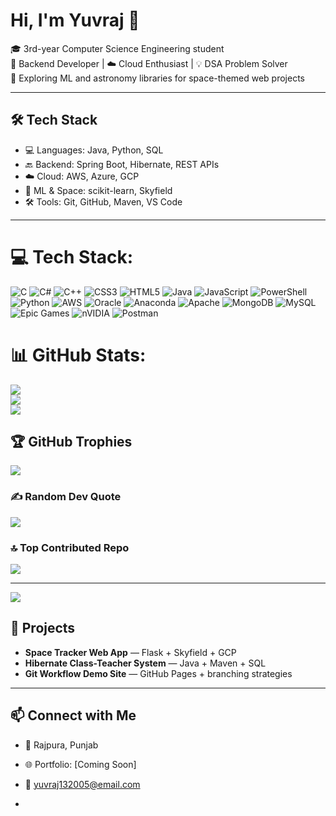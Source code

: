 # Hi, I'm Yuvraj 👋

🎓 3rd-year Computer Science Engineering student  
🔧 Backend Developer | ☁️ Cloud Enthusiast | 💡 DSA Problem Solver  
🌌 Exploring ML and astronomy libraries for space-themed web projects

---

## 🛠️ Tech Stack

- 💻 Languages: Java, Python, SQL  
- 🔙 Backend: Spring Boot, Hibernate, REST APIs  
- ☁️ Cloud: AWS, Azure, GCP  
- 🧠 ML & Space: scikit-learn, Skyfield  
- 🛠️ Tools: Git, GitHub, Maven, VS Code

---


# 💻 Tech Stack:
![C](https://img.shields.io/badge/c-%2300599C.svg?style=for-the-badge&logo=c&logoColor=white) ![C#](https://img.shields.io/badge/c%23-%23239120.svg?style=for-the-badge&logo=csharp&logoColor=white) ![C++](https://img.shields.io/badge/c++-%2300599C.svg?style=for-the-badge&logo=c%2B%2B&logoColor=white) ![CSS3](https://img.shields.io/badge/css3-%231572B6.svg?style=for-the-badge&logo=css3&logoColor=white) ![HTML5](https://img.shields.io/badge/html5-%23E34F26.svg?style=for-the-badge&logo=html5&logoColor=white) ![Java](https://img.shields.io/badge/java-%23ED8B00.svg?style=for-the-badge&logo=openjdk&logoColor=white) ![JavaScript](https://img.shields.io/badge/javascript-%23323330.svg?style=for-the-badge&logo=javascript&logoColor=%23F7DF1E) ![PowerShell](https://img.shields.io/badge/PowerShell-%235391FE.svg?style=for-the-badge&logo=powershell&logoColor=white) ![Python](https://img.shields.io/badge/python-3670A0?style=for-the-badge&logo=python&logoColor=ffdd54) ![AWS](https://img.shields.io/badge/AWS-%23FF9900.svg?style=for-the-badge&logo=amazon-aws&logoColor=white) ![Oracle](https://img.shields.io/badge/Oracle-F80000?style=for-the-badge&logo=oracle&logoColor=white) ![Anaconda](https://img.shields.io/badge/Anaconda-%2344A833.svg?style=for-the-badge&logo=anaconda&logoColor=white) ![Apache](https://img.shields.io/badge/apache-%23D42029.svg?style=for-the-badge&logo=apache&logoColor=white) ![MongoDB](https://img.shields.io/badge/MongoDB-%234ea94b.svg?style=for-the-badge&logo=mongodb&logoColor=white) ![MySQL](https://img.shields.io/badge/mysql-4479A1.svg?style=for-the-badge&logo=mysql&logoColor=white) ![Epic Games](https://img.shields.io/badge/epicgames-%23313131.svg?style=for-the-badge&logo=epicgames&logoColor=white) ![nVIDIA](https://img.shields.io/badge/nVIDIA-%2376B900.svg?style=for-the-badge&logo=nVIDIA&logoColor=white) ![Postman](https://img.shields.io/badge/Postman-FF6C37?style=for-the-badge&logo=postman&logoColor=white)
# 📊 GitHub Stats:
![](https://github-readme-stats.vercel.app/api?username=YuvrajSingh0924&theme=ambient_gradient&hide_border=false&include_all_commits=true&count_private=false)<br/>
![](https://nirzak-streak-stats.vercel.app/?user=YuvrajSingh0924&theme=ambient_gradient&hide_border=false)<br/>
![](https://github-readme-stats.vercel.app/api/top-langs/?username=YuvrajSingh0924&theme=ambient_gradient&hide_border=false&include_all_commits=true&count_private=false&layout=compact)

## 🏆 GitHub Trophies
![](https://github-profile-trophy.vercel.app/?username=YuvrajSingh0924&theme=radical&no-frame=false&no-bg=true&margin-w=4)

### ✍️ Random Dev Quote
![](https://quotes-github-readme.vercel.app/api?type=horizontal&theme=radical)

### 🔝 Top Contributed Repo
![](https://github-contributor-stats.vercel.app/api?username=YuvrajSingh0924&limit=5&theme=dark&combine_all_yearly_contributions=true)

---
[![](https://visitcount.itsvg.in/api?id=YuvrajSingh0924&icon=0&color=0)](https://visitcount.itsvg.in)

<!-- Proudly created with GPRM ( https://gprm.itsvg.in ) -->

## 🚀 Projects

- **Space Tracker Web App** — Flask + Skyfield + GCP  
- **Hibernate Class-Teacher System** — Java + Maven + SQL  
- **Git Workflow Demo Site** — GitHub Pages + branching strategies

---


## 📫 Connect with Me

- 📍 Rajpura, Punjab  
- 🌐 Portfolio: [Coming Soon]  
- 📧 yuvraj132005@email.com

- 
